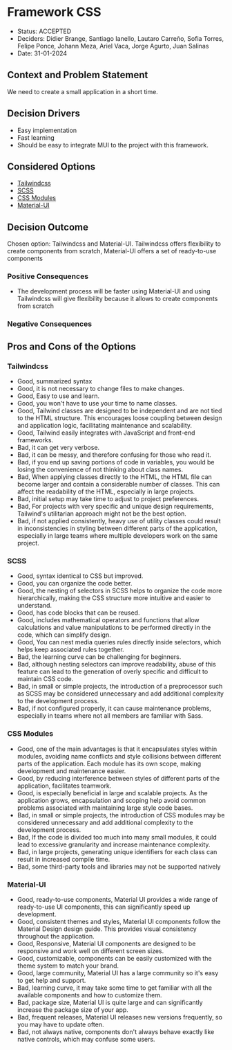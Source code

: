 # Framework CSS

- Status: ACCEPTED
- Deciders: Didier Brange, Santiago Ianello, Lautaro Carreño, Sofia Torres, Felipe Ponce, Johann Meza, Ariel Vaca, Jorge Agurto, Juan Salinas
- Date: 31-01-2024 

## Context and Problem Statement

We need to create a small application in a short time.

## Decision Drivers 

- Easy implementation
- Fast learning
- Should be easy to integrate MUI to the project with this framework.

## Considered Options

- [Tailwindcss](https://tailwindcss.com/)
- [SCSS](https://sass-lang.com/)
- [CSS Modules](https://nextjs.org/docs/app/building-your-application/styling/css-modules/)
- [Material-UI](https://mui.com/)

## Decision Outcome

Chosen option: Tailwindcss and Material-UI. Tailwindcss offers flexibility to create components from scratch, Material-UI offers a set of ready-to-use components

### Positive Consequences

- The development process will be faster using Material-UI and using Tailwindcss will give flexibility because it allows to create components from scratch

### Negative Consequences


## Pros and Cons of the Options

### Tailwindcss

- Good, summarized syntax
- Good, it is not necessary to change files to make changes.
- Good, Easy to use and learn.
- Good, you won't have to use your time to name classes.
- Good, Tailwind classes are designed to be independent and are not tied to the HTML structure. This encourages loose coupling between design and application logic, facilitating maintenance and scalability.
- Good, Tailwind easily integrates with JavaScript and front-end frameworks.
- Bad, it can get very verbose.
- Bad, it can be messy, and therefore confusing for those who read it.
- Bad, if you end up saving portions of code in variables, you would be losing the convenience of not thinking about class names.
- Bad, When applying classes directly to the HTML, the HTML file can become larger and contain a considerable number of classes. This can affect the readability of the HTML, especially in large projects.
- Bad, initial setup may take time to adjust to project preferences.
- Bad, For projects with very specific and unique design requirements, Tailwind's utilitarian approach might not be the best option.
- Bad, if not applied consistently, heavy use of utility classes could result in inconsistencies in styling between different parts of the application, especially in large teams where multiple developers work on the same project.

### SCSS

- Good, syntax identical to CSS but improved.
- Good, you can organize the code better.
- Good, the nesting of selectors in SCSS helps to organize the code more hierarchically, making the CSS structure more intuitive and easier to understand.
- Good, has code blocks that can be reused.
- Good, includes mathematical operators and functions that allow calculations and value manipulations to be performed directly in the code, which can simplify design.
- Good, You can nest media queries rules directly inside selectors, which helps keep associated rules together.
- Bad, the learning curve can be challenging for beginners.
- Bad, although nesting selectors can improve readability, abuse of this feature can lead to the generation of overly specific and difficult to maintain CSS code.
- Bad, in small or simple projects, the introduction of a preprocessor such as SCSS may be considered unnecessary and add additional complexity to the development process.
- Bad, if not configured properly, it can cause maintenance problems, especially in teams where not all members are familiar with Sass.

### CSS Modules

- Good, one of the main advantages is that it encapsulates styles within modules, avoiding name conflicts and style collisions between different parts of the application. Each module has its own scope, making development and maintenance easier.
- Good, by reducing interference between styles of different parts of the application, facilitates teamwork.
- Good, is especially beneficial in large and scalable projects. As the application grows, encapsulation and scoping help avoid common problems associated with maintaining large style code bases.
- Bad, in small or simple projects, the introduction of CSS modules may be considered unnecessary and add additional complexity to the development process.
- Bad, If the code is divided too much into many small modules, it could lead to excessive granularity and increase maintenance complexity.
- Bad, in large projects, generating unique identifiers for each class can result in increased compile time.
- Bad, some third-party tools and libraries may not be supported natively

### Material-UI

- Good, ready-to-use components, Material UI provides a wide range of ready-to-use UI components, this can significantly speed up development.
- Good, consistent themes and styles, Material UI components follow the Material Design design guide. This provides visual consistency throughout the application.
- Good, Responsive, Material UI components are designed to be responsive and work well on different screen sizes.
- Good, customizable, components can be easily customized with the theme system to match your brand.
- Good, large community, Material UI has a large community so it's easy to get help and support.
- Bad, learning curve, it may take some time to get familiar with all the available components and how to customize them.
- Bad, package size, Material UI is quite large and can significantly increase the package size of your app.
- Bad, frequent releases, Material UI releases new versions frequently, so you may have to update often.
- Bad, not always native, components don't always behave exactly like native controls, which may confuse some users.
